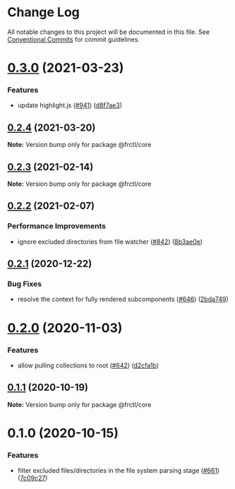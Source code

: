 # Change Log

All notable changes to this project will be documented in this file.
See [Conventional Commits](https://conventionalcommits.org) for commit guidelines.

# [0.3.0](https://github.com/frctl/fractal/compare/@frctl/core@0.2.4...@frctl/core@0.3.0) (2021-03-23)


### Features

* update highlight.js ([#941](https://github.com/frctl/fractal/issues/941)) ([d8f7ae3](https://github.com/frctl/fractal/commit/d8f7ae36854032000f799e248d7a40bc146d6864))





## [0.2.4](https://github.com/frctl/fractal/compare/@frctl/core@0.2.3...@frctl/core@0.2.4) (2021-03-20)

**Note:** Version bump only for package @frctl/core





## [0.2.3](https://github.com/frctl/fractal/compare/@frctl/core@0.2.2...@frctl/core@0.2.3) (2021-02-14)

**Note:** Version bump only for package @frctl/core





## [0.2.2](https://github.com/frctl/fractal/compare/@frctl/core@0.2.1...@frctl/core@0.2.2) (2021-02-07)


### Performance Improvements

* ignore excluded directories from file watcher ([#842](https://github.com/frctl/fractal/issues/842)) ([8b3ae0e](https://github.com/frctl/fractal/commit/8b3ae0e06f3a5e3aba127ad24bb71447b5ed813d))





## [0.2.1](https://github.com/frctl/fractal/compare/@frctl/core@0.2.0...@frctl/core@0.2.1) (2020-12-22)


### Bug Fixes

* resolve the context for fully rendered subcomponents ([#646](https://github.com/frctl/fractal/issues/646)) ([2bda749](https://github.com/frctl/fractal/commit/2bda749f003b29ee9f24021db639602aae1868df))





# [0.2.0](https://github.com/frctl/fractal/compare/@frctl/core@0.1.1...@frctl/core@0.2.0) (2020-11-03)


### Features

* allow pulling collections to root ([#642](https://github.com/frctl/fractal/issues/642)) ([d2cfa1b](https://github.com/frctl/fractal/commit/d2cfa1b6a76ca2328967374c62f4e35ca10cb758))





## [0.1.1](https://github.com/frctl/fractal/compare/@frctl/core@0.1.0...@frctl/core@0.1.1) (2020-10-19)

**Note:** Version bump only for package @frctl/core





# 0.1.0 (2020-10-15)


### Features

* filter excluded files/directories in the file system parsing stage ([#661](https://github.com/frctl/fractal/issues/661)) ([7c09c27](https://github.com/frctl/fractal/commit/7c09c27ca970dc2bca79ea4f1acafb1d7209642d))
